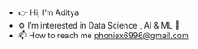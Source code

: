 - 👉 Hi, I’m Aditya 
- ⚙️ I’m interested in Data Science , AI & ML 🤖
- 📫 How to reach me phoniex6996@gmail.com

<!---
Aditya7024/Aditya7024 is a ✨ special ✨ repository because its `README.md` (this file) appears on your GitHub profile.
You can click the Preview link to take a look at your changes.
--->
